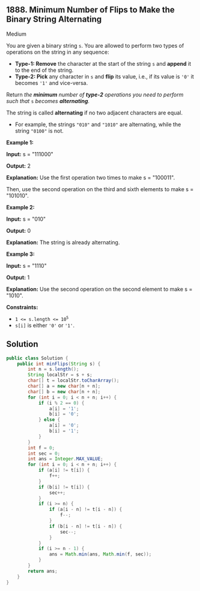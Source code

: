 ## 1888\. Minimum Number of Flips to Make the Binary String Alternating

Medium

You are given a binary string `s`. You are allowed to perform two types of operations on the string in any sequence:

*   **Type-1: Remove** the character at the start of the string `s` and **append** it to the end of the string.
*   **Type-2: Pick** any character in `s` and **flip** its value, i.e., if its value is `'0'` it becomes `'1'` and vice-versa.

Return _the **minimum** number of **type-2** operations you need to perform_ _such that_ `s` _becomes **alternating**._

The string is called **alternating** if no two adjacent characters are equal.

*   For example, the strings `"010"` and `"1010"` are alternating, while the string `"0100"` is not.

**Example 1:**

**Input:** s = "111000"

**Output:** 2

**Explanation:** Use the first operation two times to make s = "100011".

Then, use the second operation on the third and sixth elements to make s = "101010".

**Example 2:**

**Input:** s = "010"

**Output:** 0

**Explanation:** The string is already alternating.

**Example 3:**

**Input:** s = "1110"

**Output:** 1

**Explanation:** Use the second operation on the second element to make s = "1010".

**Constraints:**

*   <code>1 <= s.length <= 10<sup>5</sup></code>
*   `s[i]` is either `'0'` or `'1'`.

## Solution

```java
public class Solution {
    public int minFlips(String s) {
        int n = s.length();
        String localStr = s + s;
        char[] t = localStr.toCharArray();
        char[] a = new char[n + n];
        char[] b = new char[n + n];
        for (int i = 0; i < n + n; i++) {
            if (i % 2 == 0) {
                a[i] = '1';
                b[i] = '0';
            } else {
                a[i] = '0';
                b[i] = '1';
            }
        }
        int f = 0;
        int sec = 0;
        int ans = Integer.MAX_VALUE;
        for (int i = 0; i < n + n; i++) {
            if (a[i] != t[i]) {
                f++;
            }
            if (b[i] != t[i]) {
                sec++;
            }
            if (i >= n) {
                if (a[i - n] != t[i - n]) {
                    f--;
                }
                if (b[i - n] != t[i - n]) {
                    sec--;
                }
            }
            if (i >= n - 1) {
                ans = Math.min(ans, Math.min(f, sec));
            }
        }
        return ans;
    }
}
```